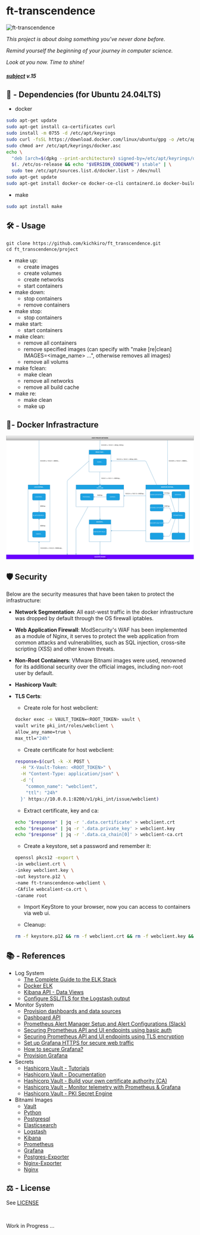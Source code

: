 # ft-transcendence

![ft-transcendence](https://github.com/kichkiro/42_cursus/blob/assets/banner_ft-transcendence.jpg?raw=true)

<i>
  <p>
    This project is about doing something you’ve never done before.
  </p>
  <p>
    Remind yourself the beginning of your journey in computer science.
  </p>
  <p>
    Look at you now. Time to shine!
  </p>
</i>

#### <i>[subject](_subject/en.subject.pdf) v.15</i>

## 📌 -  Dependencies (for Ubuntu 24.04LTS)

- docker
``` sh
sudo apt-get update
sudo apt-get install ca-certificates curl
sudo install -m 0755 -d /etc/apt/keyrings
sudo curl -fsSL https://download.docker.com/linux/ubuntu/gpg -o /etc/apt/keyrings/docker.asc
sudo chmod a+r /etc/apt/keyrings/docker.asc
echo \
  "deb [arch=$(dpkg --print-architecture) signed-by=/etc/apt/keyrings/docker.asc] https://download.docker.com/linux/ubuntu \
  $(. /etc/os-release && echo "$VERSION_CODENAME") stable" | \
  sudo tee /etc/apt/sources.list.d/docker.list > /dev/null
sudo apt-get update
sudo apt-get install docker-ce docker-ce-cli containerd.io docker-buildx-plugin docker-compose-plugin
```

- make
``` sh
sudo apt install make
```

## 🛠️ - Usage
```
git clone https://github.com/kichkiro/ft_transcendence.git
cd ft_transcendence/project
```
- make up:
  - create images
  - create volumes
  - create networks 
  - start containers
- make down: 
  - stop containers
  - remove containers
- make stop: 
  - stop containers
- make start: 
  - start containers
- make clean:
  - remove all containers
  - remove specified images (can specify with "make [re|clean] IMAGES=<image_name> ...", otherwise removes all images)
  - remove all volums
- make fclean:
  - make clean
  - remove all networks
  - remove all build cache
- make re:
  - make clean
  - make up

## 🐋- Docker Infrastracture

<!-- add the following code to topology.svg for white background 
  <rect width="100%" height="100%" fill="white"/> -->

<img src="_notebook/topology.svg" alt="topology" />

## 🛡️ Security

Below are the security measures that have been taken to protect the infrastructure:

- __Network Segmentation__: All east-west traffic in the docker infrastructure was dropped by default through the OS firewall iptables.

- __Web Application Firewall__: ModSecurity's WAF has been implemented as a module of Nginx, it serves to protect the web application from common attacks and vulnerabilities, such as SQL injection, cross-site scripting (XSS) and other known threats.

- __Non-Root Containers__: VMware Bitnami images were used, renowned for its additional security over the official images, including non-root user by default. 

- __Hashicorp Vault__:

- __TLS Certs__: 

  - Create role for host webclient:
  ``` sh
  docker exec -e VAULT_TOKEN=<ROOT_TOKEN> vault \
  vault write pki_int/roles/webclient \
  allow_any_name=true \
  max_ttl="24h"
  ```
  - Create certificate for host webclient:
  ``` sh
  response=$(curl -k -X POST \
    -H "X-Vault-Token: <ROOT_TOKEN>" \
    -H "Content-Type: application/json" \
    -d '{
      "common_name": "webclient",
      "ttl": "24h"
    }' https://10.0.0.1:8200/v1/pki_int/issue/webclient)
  ```

  - Extract certificate, key and ca:
  ``` sh
  echo "$response" | jq -r '.data.certificate' > webclient.crt
  echo "$response" | jq -r '.data.private_key' > webclient.key
  echo "$response" | jq -r '.data.ca_chain[0]' > webclient-ca.crt
  ```

  - Create a keystore, set a password and remember it:
  ``` sh
  openssl pkcs12 -export \
  -in webclient.crt \
  -inkey webclient.key \
  -out keystore.p12 \
  -name ft-transcendence-webclient \
  -CAfile webcalient-ca.crt \
  -caname root
  ```

  - Import KeyStore to your browser, now you can access to containers via web ui.

  - Cleanup:
  ``` sh
  rm -f keystore.p12 && rm -f webclient.crt && rm -f webclient.key && rm -f webclient-ca.crt
  ```


## 📚 - References
- Log System
  - [The Complete Guide to the ELK Stack](https://logz.io/learn/complete-guide-elk-stack/#what-elk-stack)
  - [Docker ELK](https://github.com/deviantony/docker-elk)
  - [Kibana API - Data Views](https://www.elastic.co/docs/api/doc/kibana/v8/operation/operation-getalldataviewsdefault)
  - [Configure SSL/TLS for the Logstash output](https://www.elastic.co/guide/en/fleet/current/secure-logstash-connections.html)
- Monitor System
  - [Provision dashboards and data sources](https://grafana.com/tutorials/provision-dashboards-and-data-sources/)
  - [Dashboard API](https://grafana.com/docs/grafana/latest/developers/http_api/dashboard/)
  - [Prometheus Alert Manager Setup and Alert Configurations (Slack)](https://medium.com/@krishabh080/prometheus-alert-manager-setup-and-alert-configurations-slack-800f6bb5111e)
  - [Securing Prometheus API and UI endpoints using basic auth](https://prometheus.io/docs/guides/basic-auth/)
  - [Securing Prometheus API and UI endpoints using TLS encryption](https://prometheus.io/docs/guides/tls-encryption/)
  - [Set up Grafana HTTPS for secure web traffic](https://grafana.com/docs/grafana/latest/setup-grafana/set-up-https/)
  - [How to secure Grafana?](https://www.squadcast.com/questions/how-to-secure-grafana)
  - [Provision Grafana](https://grafana.com/docs/grafana/latest/administration/provisioning/)
- Secrets
  - [Hashicorp Vault - Tutorials](https://developer.hashicorp.com/vault/tutorials)
  - [Hashicorp Vault - Documentation](https://developer.hashicorp.com/vault/docs)
  - [Hashicorp Vault - Build your own certificate authority (CA)](https://developer.hashicorp.com/vault/tutorials/secrets-management/pki-engine)
  - [Hashicorp Vault - Monitor telemetry with Prometheus & Grafana](https://developer.hashicorp.com/vault/tutorials/archive/monitor-telemetry-grafana-prometheus)
  - [Hashicorp Vault - PKI Secret Engine](https://developer.hashicorp.com/vault/api-docs/secret/pki#sign-certificate)
- Bitnami Images
  - [Vault](https://github.com/bitnami/containers/tree/main/bitnami/vault)
  - [Python](https://github.com/bitnami/containers/tree/main/bitnami/python)
  - [Postgresql](https://github.com/bitnami/containers/tree/main/bitnami/postgresql)
  - [Elasticsearch](https://github.com/bitnami/containers/tree/main/bitnami/elasticsearch)
  - [Logstash](https://github.com/bitnami/containers/tree/main/bitnami/logstash)
  - [Kibana](https://github.com/bitnami/containers/tree/main/bitnami/kibana)
  - [Prometheus](https://github.com/bitnami/containers/tree/main/bitnami/prometheus)
  - [Grafana](https://github.com/bitnami/containers/tree/main/bitnami/grafana)
  - [Postgres-Exporter](https://github.com/bitnami/containers/tree/main/bitnami/postgres-exporter)
  - [Nginx-Exporter](https://github.com/bitnami/containers/tree/main/bitnami/nginx-exporter)
  - [Nginx](https://github.com/bitnami/containers/tree/main/bitnami/nginx)

## ⚖️ - License
See [LICENSE](https://github.com/kichkiro/webserv/blob/main/LICENSE)

<br>

Work in Progress ...
